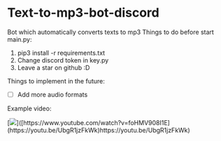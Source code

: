 # Text-to-mp3-bot-discord
Bot which automatically converts texts to mp3
Things to do before start main.py:
1) pip3 install -r requirements.txt
2) Change discord token in key.py
3) Leave a star on github :D

Things to implement in the future:
- [ ] Add more audio formats

Example video:


[![]([https://img.youtube.com/vi/foHMV908I1E/0.jpg](https://i9.ytimg.com/vi/UbgR1jzFkWk/mqdefault.jpg?sqp=COiaiq4G&rs=AOn4CLCvL5HkNDvKoBcrxcP7jWXRj7Ggmw&retry=2)https://i9.ytimg.com/vi/UbgR1jzFkWk/mqdefault.jpg?sqp=COiaiq4G&rs=AOn4CLCvL5HkNDvKoBcrxcP7jWXRj7Ggmw&retry=2)]([https://www.youtube.com/watch?v=foHMV908I1E](https://youtu.be/UbgR1jzFkWk)https://youtu.be/UbgR1jzFkWk)

